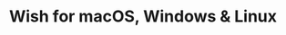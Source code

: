 ---
name: Wish
url: 'https://www.wish.com'
category: Shopping
title: 'Wish for macOS, Windows & Linux'
key: wish

---